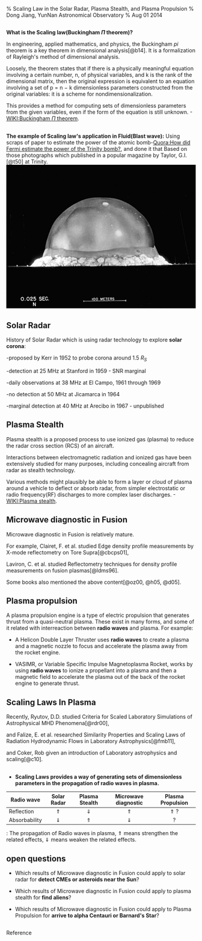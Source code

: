 % Scaling Law in the Solar Radar, Plasma Stealth, and Plasma Propulsion
% Dong Jiang, YunNan Astronomical Observatory
% Aug 01 2014



## 
**What is the Scaling law(Buckingham $\Pi$ theorem)?**

In engineering, applied mathematics, and physics, the Buckingham $pi$ theorem is a key theorem in dimensional analysis[@b14]. 
It is a formalization of Rayleigh's method of dimensional analysis. 

Loosely, the theorem states that if there is a physically meaningful equation involving a certain number, n, of physical variables, and k is the rank of the dimensional matrix, then the original expression is equivalent to an equation involving a set of p = n − k  dimensionless parameters constructed from the original variables: it is a scheme for nondimensionalization. 

This provides a method for computing sets of dimensionless parameters from the given variables, even if the form of the equation is still unknown. -[WIKI:Buckingham $\Pi$ theorem](http://en.wikipedia.org/wiki/Buckingham_%CF%80_theorem).

<!--However, the choice of dimensionless parameters is not unique: Buckingham's theorem only provides a way of generating sets of dimensionless parameters, and will not choose the most 'physically meaningful'.
* The pi–theorem was first proved by French mathematician J. Bertrand[1] in 1878. Bertrand considers only special cases of problems from electrodynamics and heat conduction, but his article contains in distinct terms all basic ideas of modern proof of the pi–theorem and clear indication of the use of the pi–theorem for modelling physical phenomena. The technique of pi–theorem’s usage (“the method of dimensions”) became widely known due to the works of Rayleigh (the first application of the pi–theorem in the general case[2] to the dependence of pressure drop in a pipe upon governing parameters probably dates back to 1892,[3] a heuristic proof with the use of series expansion, to 1894[4]).

Formal generalization of the pi–theorem for the case of arbitrary number of quantities was for the first time given by A. Vaschy in 1892,[5] and later and, apparently, independently, by A. Federman,[6] D. Riabouchinsky[7] in 1911 and by E. Buckingham[8] in 1914.-->

## 
**The example of Scaling law's application in Fluid(Blast wave):**
Using scraps of paper to estimate the power of the atomic bomb-[Quora:How did Fermi estimate the power of the Trinity bomb?](http://www.quora.com/Physics/How-did-Fermi-estimate-the-power-of-the-Trinity-bomb#), 
and done it that Based on those photographs which published in a popular magazine by Taylor, G.I.[@t50] at Trinity.
![Picture of the blast, captured by Berlyn Brixner were used by G.I. Taylor to estimate the yield of the device during the Trinity test](fig/Trinity_Test_Fireball_25ms.jpg)

## Solar Radar 
History of Solar Radar which is using radar technology to explore **solar corona**:
 
-proposed by Kerr in 1952 to probe corona around 1.5 $R_S$

-detection at 25 MHz at Stanford in 1959 - SNR marginal

-daily observations at 38 MHz at El Campo, 1961 through 1969

-no detection at 50 MHz at Jicamarca in 1964 

-marginal detection at 40 MHz at Arecibo in 1967 - unpublished

## Plasma Stealth
Plasma stealth is a proposed process to use ionized gas (plasma) to reduce the radar cross section (RCS) of an aircraft. 

Interactions between electromagnetic radiation and ionized gas have been extensively studied for many purposes, including concealing aircraft from radar as stealth technology. 

Various methods might plausibly be able to form a layer or cloud of plasma around a vehicle to deflect or absorb radar, from simpler electrostatic or radio frequency(RF) discharges to more complex laser discharges.
-[WIKI:Plasma stealth](http://en.wikipedia.org/wiki/Plasma_stealth).

## Microwave diagnostic in Fusion 
Microwave diagnostic in Fusion is relatively mature.

For example, Clairet, F. et al. studied Edge density profile measurements by X-mode reflectometry on Tore Supra[@cbcps01], 

Laviron, C. et al. studied Reflectometry techniques for density profile measurements on fusion plasmas[@ldms96].

Some books also mentioned the above content[@oz00, @h05, @d05].

## Plasma propulsion
A plasma propulsion engine is a type of electric propulsion that generates thrust from a quasi-neutral plasma. 
These exist in many forms, and some of it related with interreaction between **radio waves** and plasma. For example:

* A Helicon Double Layer Thruster uses **radio waves** to create a plasma and a magnetic nozzle to focus and accelerate the plasma away from the rocket engine.

* VASIMR, or Variable Specific Impulse Magnetoplasma Rocket, works by using **radio waves** to ionize a propellant into a plasma and then a magnetic field to accelerate the plasma out of the back of the rocket engine to generate thrust.
 
## Scaling Laws In Plasma
Recently, Ryutov, D.D. studied Criteria for Scaled Laboratory Simulations of Astrophysical MHD Phenomena[@rdr00], 

and Falize, E. et al. researched Similarity Properties and Scaling Laws of Radiation Hydrodynamic Flows in Laboratory Astrophysics[@fmb11],

and Coker, Rob given an introduction of Laboratory astrophysics and scaling[@c10].


## 
* **Scaling Laws provides a way of generating sets of dimensionless parameters in the propagation of radio waves in plasma.**

| Radio wave |  Solar Radar | Plasma Stealth |  Microwave diagnostic |  Plasma Propulsion |
| -----------|:------------:|:--------------:|:---------------------:|:------------------:| 
| Reflection  | $\Uparrow$  | $\Downarrow$   |    $\Uparrow$        | $\Uparrow$ ?      |
|Absorbability| $\Downarrow$|  $\Uparrow$    |   $\Downarrow$       | ?                 |

  : The propagation of Radio waves in plasma, $\Uparrow$ means strengthen the related effects, $\Downarrow$ means weaken the related effects. 

## open questions
* Which results of Microwave diagnostic in Fusion could apply to solar radar for **detect CMEs or asteroids near the Sun**?

* Which results of Microwave diagnostic in Fusion could apply to plasma stealth for **find aliens**? 

* Which results of Microwave diagnostic in Fusion could apply to Plasma Propulsion for **arrive to alpha Centauri or Barnard's Star**?

## 
Reference


